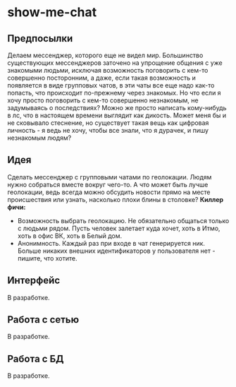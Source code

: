# show-me-chat

## Предпосылки

Делаем мессенджер, которого еще не видел мир. Большинство существующих мессенджеров заточено на упрощение общения с уже знакомыми людьми, исключая возможность поговорить с кем-то совершенно посторонним, а даже, если такая возможность и появляется в виде групповых чатов, в эти чаты все еще надо как-то попасть, что происходит по-прежнему через знакомых. Но что если я хочу просто поговорить с кем-то совершенно незнакомым, не задумываясь о последствиях? Можно же просто написать кому-нибудь в лс, что в настоящем времени выглядит как дикость. Может меня бы и не сковывало стеснение, но существует такая вещь как цифровая личность - я ведь не хочу, чтобы все знали, что я дурачек, и пишу незнакомым людям? 

## Идея
Сделать мессенджер с групповыми чатами по геолокации. Людям нужно собраться вместе вокруг чего-то. А что может быть лучше геолокации, ведь всегда можно обсудить новости прямо на месте происшествия или узнать, насколько плохи блины в столовке?
**Киллер фичи:**
- Возможность выбрать геолокацию. Не обязательно общаться только с людьми рядом. Пусть человек залетает куда хочет, хоть в Итмо, хоть в офис ВК, хоть в Белый дом.
- Анонимность. Каждый раз при входе в чат генерируется ник. Больше никаких внешних идентификаторов у пользователя нет - пишите, что хотите.

## Интерфейс

В разработке.

## Работа с сетью

В разработке.

## Работа с БД

В разработке.

